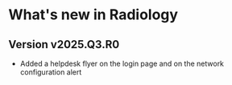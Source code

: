 # What's new in Radiology

## Version v2025.Q3.R0

>
- Added a helpdesk flyer on the login page and on the network configuration alert